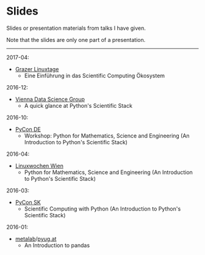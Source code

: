 # Slides

Slides or presentation materials from talks I have given.

Note that the slides are only one part of a presentation.

---

2017-04:
  - [Grazer Linuxtage](https://linuxtage.at/programm/)
    - Eine Einführung in das Scientific Computing Ökosystem

2016-12:
  - [Vienna Data Science Group](http://viennadatasciencegroup.at/)
    - A quick glance at Python's Scientific Stack

2016-10:
  - [PyCon DE](http://www.pymunich.com/pyconde2016/)
    - Workshop: Python for Mathematics, Science and Engineering (An Introduction 
    to Python's Scientific Stack)

2016-04:
  - [Linuxwochen Wien](http://www.linuxwochen.at/Wien/)
    - Python for Mathematics, Science and Engineering (An Introduction to 
    Python's Scientific Stack)

2016-03:
  - [PyCon SK](https://pycon.sk/en/index.html)
    - Scientific Computing with Python (An Introduction to Python's 
  Scientific Stack)

2016-01:
  - [metalab](https://metalab.at/)/[pyug.at](https://pyug.at/Treffen/2016-01)
    - An Introduction to pandas
